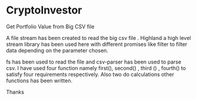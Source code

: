 # CryptoInvestor
Get Portfolio Value from Big CSV file


A file stream has been created to read the big csv file . Highland a high level stream library has been used here with different promises like filter to filter data depending on the parameter chosen.

fs has been used to read the file and csv-parser has been used to parse csv. I have used four function namely first(), second() , third () , fourth() to satisfy four requirements respectively. Also two do calculations other functions has been written.

Thanks
